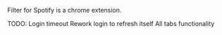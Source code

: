 Filter for Spotify is a chrome extension.

TODO:
Login timeout
Rework login to refresh itself
All tabs functionality